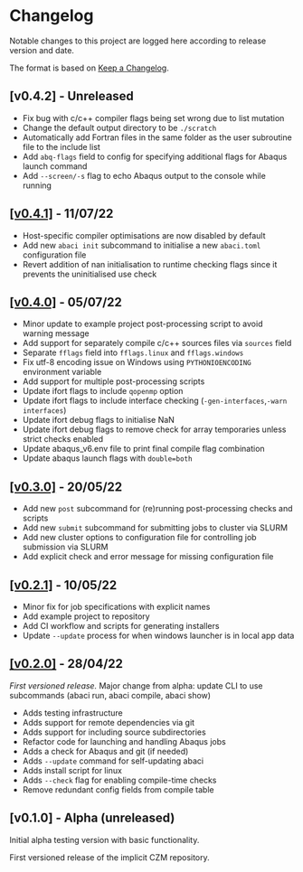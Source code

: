 # Changelog

Notable changes to this project are logged here according to release version and date.

The format is based on [Keep a Changelog](https://keepachangelog.com/en/1.0.0/).

## [v0.4.2] - Unreleased

- Fix bug with c/c++ compiler flags being set wrong due to list mutation
- Change the default output directory to be `./scratch`
- Automatically add Fortran files in the same folder as the user subroutine file to the include list
- Add `abq-flags` field to config for specifying additional flags for Abaqus launch command
- Add `--screen/-s` flag to echo Abaqus output to the console while running

## [[v0.4.1]](https://github.com/BristolCompositesInstitute/abaci/releases/tag/v0.4.1) - 11/07/22

- Host-specific compiler optimisations are now disabled by default
- Add new `abaci init` subcommand to initialise a new `abaci.toml` configuration file
- Revert addition of nan initialisation to runtime checking flags since it
  prevents the uninitialised use check

## [[v0.4.0]](https://github.com/BristolCompositesInstitute/abaci/releases/tag/v0.4.0) - 05/07/22

- Minor update to example project post-processing script to avoid warning message
- Add support for separately compile c/c++ sources files via `sources` field
- Separate `fflags` field into `fflags.linux` and `fflags.windows`
- Fix utf-8 encoding issue on Windows using `PYTHONIOENCODING` environment variable
- Add support for multiple post-processing scripts
- Update ifort flags to include `qopenmp` option
- Update ifort flags to include interface checking (`-gen-interfaces`,`-warn interfaces`)
- Update ifort debug flags to initialise NaN
- Update ifort debug flags to remove check for array temporaries unless strict checks enabled
- Update abaqus_v6.env file to print final compile flag combination
- Update abaqus launch flags with `double=both`

## [[v0.3.0]](https://github.com/BristolCompositesInstitute/abaci/releases/tag/v0.3.0) - 20/05/22

- Add new `post` subcommand for (re)running post-processing checks and scripts
- Add new `submit` subcommand for submitting jobs to cluster via SLURM
- Add new cluster options to configuration file for controlling job submission via SLURM
- Add explicit check and error message for missing configuration file


## [[v0.2.1]](https://github.com/BristolCompositesInstitute/abaci/releases/tag/v0.2.1) - 10/05/22

- Minor fix for job specifications with explicit names
- Add example project to repository
- Add CI workflow and scripts for generating installers
- Update `--update` process for when windows launcher is in local app data


## [[v0.2.0]](https://github.com/BristolCompositesInstitute/abaci/releases/tag/v0.2.0) - 28/04/22

_First versioned release._
Major change from alpha: update CLI to use subcommands (abaci run, abaci compile, abaci show)

- Adds testing infrastructure
- Adds support for remote dependencies via git
- Adds support for including source subdirectories
- Refactor code for launching and handling Abaqus jobs
- Adds a check for Abaqus and git (if needed)
- Adds `--update` command for self-updating abaci
- Adds install script for linux
- Adds `--check` flag for enabling compile-time checks
- Remove redundant config fields from compile table

## [v0.1.0] - Alpha (unreleased)

Initial alpha testing version with basic functionality.

First versioned release of the implicit CZM repository.
